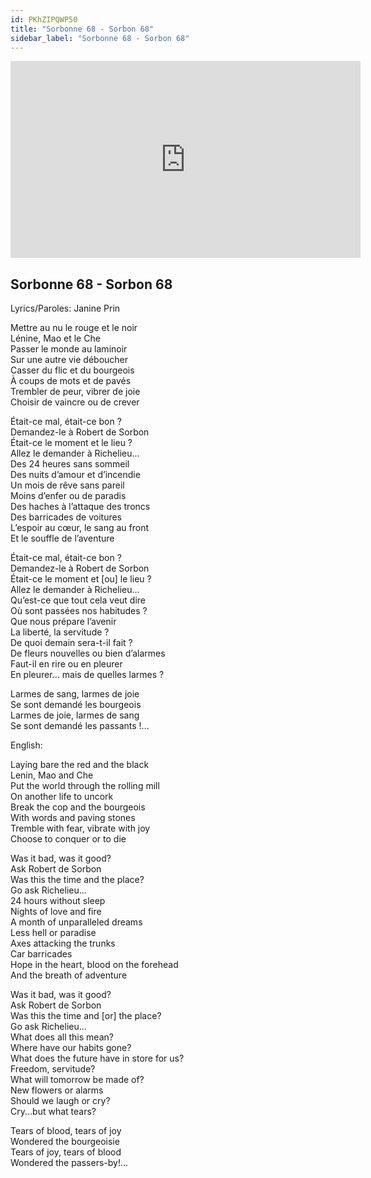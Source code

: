 ```yaml
---
id: PKhZIPQWP50
title: "Sorbonne 68 - Sorbon 68"
sidebar_label: "Sorbonne 68 - Sorbon 68"
---
```


<div class="video-float-container">
  <iframe
    width="560"
    height="315"
    src="https://www.youtube.com/embed/PKhZIPQWP50"
    title="YouTube video player"
    frameborder="0"
    allow="accelerometer; autoplay; clipboard-write; encrypted-media; gyroscope; picture-in-picture; web-share"
    referrerpolicy="strict-origin-when-cross-origin"
    allowfullscreen
  ></iframe>
</div>

## Sorbonne 68 - Sorbon 68

Lyrics/Paroles: Janine Prin

Mettre au nu le rouge et le noir  
Lénine, Mao et le Che  
Passer le monde au laminoir  
Sur une autre vie déboucher  
Casser du flic et du bourgeois  
À coups de mots et de pavés  
Trembler de peur, vibrer de joie  
Choisir de vaincre ou de crever  
   
Était-ce mal, était-ce bon ?  
Demandez-le à Robert de Sorbon  
Était-ce le moment et le lieu ?  
Allez le demander à Richelieu...  
Des 24 heures sans sommeil  
Des nuits d’amour et d’incendie  
Un mois de rêve sans pareil  
Moins d’enfer ou de paradis  
Des haches à l’attaque des troncs  
Des barricades de voitures  
L’espoir au cœur, le sang au front  
Et le souffle de l’aventure  
   
Était-ce mal, était-ce bon ?  
Demandez-le à Robert de Sorbon  
Était-ce le moment et [ou] le lieu ?  
Allez le demander à Richelieu...  
Qu’est-ce que tout cela veut dire  
Où sont passées nos habitudes ?  
Que nous prépare l’avenir  
La liberté, la servitude ?  
De quoi demain sera-t-il fait ?  
De fleurs nouvelles ou bien d’alarmes  
Faut-il en rire ou en pleurer  
En pleurer... mais de quelles larmes ?

Larmes de sang, larmes de joie  
Se sont demandé les bourgeois  
Larmes de joie, larmes de sang  
Se sont demandé les passants !...

English:

Laying bare the red and the black  
Lenin, Mao and Che  
Put the world through the rolling mill  
On another life to uncork  
Break the cop and the bourgeois  
With words and paving stones  
Tremble with fear, vibrate with joy  
Choose to conquer or to die

Was it bad, was it good?  
Ask Robert de Sorbon  
Was this the time and the place?  
Go ask Richelieu...  
24 hours without sleep  
Nights of love and fire  
A month of unparalleled dreams  
Less hell or paradise  
Axes attacking the trunks  
Car barricades  
Hope in the heart, blood on the forehead  
And the breath of adventure

Was it bad, was it good?  
Ask Robert de Sorbon  
Was this the time and [or] the place?  
Go ask Richelieu...  
What does all this mean?  
Where have our habits gone?  
What does the future have in store for us?  
Freedom, servitude?  
What will tomorrow be made of?  
New flowers or alarms  
Should we laugh or cry?  
Cry...but what tears?

Tears of blood, tears of joy  
Wondered the bourgeoisie  
Tears of joy, tears of blood  
Wondered the passers-by!...

